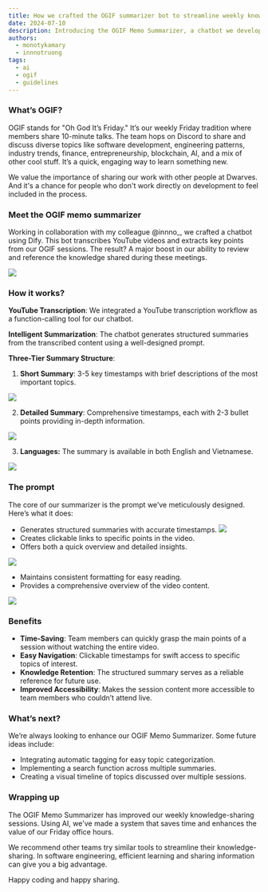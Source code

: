 ```yaml
---
title: How we crafted the OGIF summarizer bot to streamline weekly knowledge-sharing
date: 2024-07-10
description: Introducing the OGIF Memo Summarizer, a chatbot we developed using Dify in collaboration with @innno_. This tool transcribes YouTube videos and extracts key points from our Oh God It’s Friday (OGIF) sessions. By providing both short and detailed summaries in English and Vietnamese, it significantly enhances our ability to review and reference the diverse knowledge shared every Friday.
authors:
  - monotykamary
  - innnotruong
tags:
  - ai
  - ogif
  - guidelines
---
```


### What’s OGIF?

OGIF stands for "Oh God It’s Friday." It’s our weekly Friday tradition where members share 10-minute talks. The team hops on Discord to share and discuss diverse topics like software development, engineering patterns, industry trends, finance, entrepreneurship, blockchain, AI, and a mix of other cool stuff. It’s a quick, engaging way to learn something new.

We value the importance of sharing our work with other people at Dwarves. And it's a chance for people who don't work directly on development to feel included in the process.

### Meet the OGIF memo summarizer

Working in collaboration with my colleague @innno\_, we crafted a chatbot using Dify. This bot transcribes YouTube videos and extracts key points from our OGIF sessions. The result? A major boost in our ability to review and reference the knowledge shared during these meetings.

![](assets/how-we-crafted-the-ogif-summarizer-bot-to-streamline-weekly-knowledge-sharing_crafting-ogif-summarize-bot-7.webp)

### How it works?

**YouTube Transcription**: We integrated a YouTube transcription workflow as a function-calling tool for our chatbot.

**Intelligent Summarization**: The chatbot generates structured summaries from the transcribed content using a well-designed prompt.

**Three-Tier Summary Structure**:

1. **Short Summary**: 3-5 key timestamps with brief descriptions of the most important topics.

![](assets/how-we-crafted-the-ogif-summarizer-bot-to-streamline-weekly-knowledge-sharing_crafting-ogif-summarize-bot-1.webp)

2. **Detailed Summary**: Comprehensive timestamps, each with 2-3 bullet points providing in-depth information.

![](assets/how-we-crafted-the-ogif-summarizer-bot-to-streamline-weekly-knowledge-sharing_crafting-ogif-summarize-bot-2.webp)

3. **Languages:** The summary is available in both English and Vietnamese.

![](assets/how-we-crafted-the-ogif-summarizer-bot-to-streamline-weekly-knowledge-sharing_crafting-ogif-summarize-bot-3.webp)

### The prompt

The core of our summarizer is the prompt we’ve meticulously designed. Here’s what it does:

- Generates structured summaries with accurate timestamps.
  ![](assets/how-we-crafted-the-ogif-summarizer-bot-to-streamline-weekly-knowledge-sharing_crafting-ogif-summarize-bot-4.webp)
- Creates clickable links to specific points in the video.
- Offers both a quick overview and detailed insights.

![](assets/how-we-crafted-the-ogif-summarizer-bot-to-streamline-weekly-knowledge-sharing_crafting-ogif-summarize-bot-5.webp)

- Maintains consistent formatting for easy reading.
- Provides a comprehensive overview of the video content.

![](assets/how-we-crafted-the-ogif-summarizer-bot-to-streamline-weekly-knowledge-sharing_crafting-ogif-summarize-bot-6.webp)

### Benefits

- **Time-Saving**: Team members can quickly grasp the main points of a session without watching the entire video.
- **Easy Navigation**: Clickable timestamps for swift access to specific topics of interest.
- **Knowledge Retention**: The structured summary serves as a reliable reference for future use.
- **Improved Accessibility**: Makes the session content more accessible to team members who couldn’t attend live.

### What’s next?

We’re always looking to enhance our OGIF Memo Summarizer. Some future ideas include:

- Integrating automatic tagging for easy topic categorization.
- Implementing a search function across multiple summaries.
- Creating a visual timeline of topics discussed over multiple sessions.

### Wrapping up

The OGIF Memo Summarizer has improved our weekly knowledge-sharing sessions. Using AI, we've made a system that saves time and enhances the value of our Friday office hours.

We recommend other teams try similar tools to streamline their knowledge-sharing. In software engineering, efficient learning and sharing information can give you a big advantage.

Happy coding and happy sharing.
